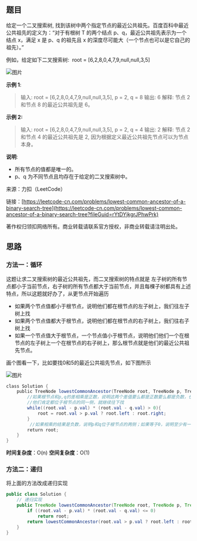 ## 题目

给定一个二叉搜索树, 找到该树中两个指定节点的最近公共祖先。百度百科中最近公共祖先的定义为：“对于有根树 T 的两个结点 p、q，最近公共祖先表示为一个结点 x，满足 x 是 p、q 的祖先且 x 的深度尽可能大（一个节点也可以是它自己的祖先）。”

例如，给定如下二叉搜索树:  root = [6,2,8,0,4,7,9,null,null,3,5]

![图片](https://uploader.shimo.im/f/mf8HDTGWy7xzh8LX.png!thumbnail?fileGuid=rYtDYjkgrJPhwPrk)

**示例 1**:

>输入: root = [6,2,8,0,4,7,9,null,null,3,5], p = 2, q = 8
>输出: 6
>解释: 节点 2 和节点 8 的最近公共祖先是 6。

**示例 2:**

>输入: root = [6,2,8,0,4,7,9,null,null,3,5], p = 2, q = 4
>输出: 2
>解释: 节点 2 和节点 4 的最近公共祖先是 2, 因为根据定义最近公共祖先节点可以为节点本身。

**说明**:

* 所有节点的值都是唯一的。
* p、q 为不同节点且均存在于给定的二叉搜索树中。

来源：力扣（LeetCode）

链接：[https://leetcode-cn.com/problems/lowest-common-ancestor-of-a-binary-search-tree](https://leetcode-cn.com/problems/lowest-common-ancestor-of-a-binary-search-tree?fileGuid=rYtDYjkgrJPhwPrk)

著作权归领扣网络所有。商业转载请联系官方授权，非商业转载请注明出处。

## 思路

### 方法一：循环

这题让求二叉搜索树的最近公共祖先，而二叉搜索树的特点就是 左子树的所有节点都小于当前节点，右子树的所有节点都大于当前节点，并且每棵子树都具有上述特点，所以这题就好办了，从更节点开始遍历

* 如果两个节点值都小于根节点，说明他们都在根节点的左子树上，我们往左子树上找
* 如果两个节点值都大于根节点，说明他们都在根节点的右子树上，我们往右子树上找
* 如果一个节点值大于根节点，一个节点值小于根节点，说明他们他们一个在根节点的左子树上一个在根节点的右子树上，那么根节点就是他们的最近公共祖先节点。

画个图看一下，比如要找0和5的最近公共祖先节点，如下图所示

![图片](https://uploader.shimo.im/f/SNhJpqwrdnZliwlY.png!thumbnail?fileGuid=rYtDYjkgrJPhwPrk)

```java
class Solution {
    public TreeNode lowestCommonAncestor(TreeNode root, TreeNode p, TreeNode q) {
        //如果根节点和p,q的差相乘是正数，说明这两个差值要么都是正数要么都是负数，也就是说
        //他们肯定都位于根节点的同一侧，就继续往下找
        while((root.val - p.val) * (root.val - q.val) > 0){
            root = root.val > p.val ? root.left : root.right;
        }
         //如果相乘的结果是负数，说明p和q位于根节点的两侧；如果等于0，说明至少有一个就是根节点
        return root;
    }
}
```
**时间复杂度**：O(n)
**空间复杂度**：O(1)

### 方法二：递归

将上面的方法改成递归实现

```java
public class Solution {
    // 递归实现
    public TreeNode lowestCommonAncestor(TreeNode root, TreeNode p, TreeNode q) {
        if ((root.val - p.val) * (root.val - q.val) <= 0)
            return root;
        return lowestCommonAncestor(root.val > p.val ? root.left : root.right, p, q);
    }
}
```
